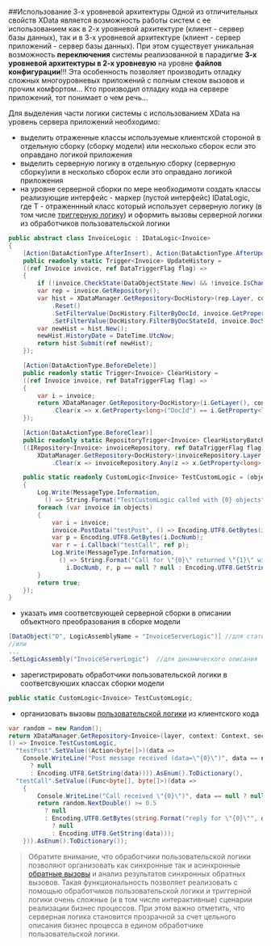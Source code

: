 ##Использование 3-х уровневой архитектуры
Одной из отличительных свойств XData является возможность работы систем с ее использованием как в 2-х уровневой архитектуре (клиент - сервер базы данных), так и в 3-х уровневой архитектуре (клиент - сервер приложений - сервер базы данных). При этом существует уникальная возможность **переключения** системы реализованной в парадигме **3-х уровневой архитектуры в 2-х уровневую** на уровне **файлов конфигурации**!!! Эта особенность позволяет производить отладку сложных многоуровневых приложений с полным стеком вызовов и прочим комфортом... Кто производил отладку кода на сервере приложений, тот понимает о чем речь...

Для выделения части логики системы с использованием XData на уровень сервера приложений необходимо: 
* выделить отраженные классы используемые клиентской стороной в отдельную сборку (сборку модели) или несколько сборок если это оправдано логикой приложения
* выделить серверную логику в отдельную сборку (серверную сборку)или в несколько сборок если это оправдано логикой приложения
* на уровне серверной сборки по мере необходимоти создать классы реализующие интерфейс - маркер (пустой интерфейс) IDataLogic<T>, где T - отраженнный класс который использует серверную логику (в том числе [триггерную логику](./tips_and_triks.md#Использование-триггерной-логики)) и оформить вызовы серверной логики из обработчиков пользовательской логики
```csharp
public abstract class InvoiceLogic : IDataLogic<Invoice>
{
    [Action(DataActionType.AfterInsert), Action(DataActionType.AfterUpdate)]
    public readonly static Trigger<Invoice> UpdateHistory = 
    ((ref Invoice invoice, ref DataTriggerFlag flag) =>
    {
        if (!invoice.CheckState(DataObjectState.New) && !invoice.IsChanged(x => x.DocState)) return true;
        var rep = invoice.GetRepository();
        var hist = XDataManager.GetRepository<DocHistory>(rep.Layer, context: rep.Context)
            .Reset()
            .SetFilterValue(DocHistory.FilterByDocId, invoice.GetProperty<long>("DocId"))
            .SetFilterValue(DocHistory.FilterByDocStateId, invoice.DocState.Key);
        var newHist = hist.New();
        newHist.HistoryDate = DateTime.UtcNow;
        return hist.Submit(ref newHist);
    });

    [Action(DataActionType.BeforeDelete)]
    public readonly static Trigger<Invoice> ClearHistory = 
    ((ref Invoice invoice, ref DataTriggerFlag flag) => 
    {
        var i = invoice;
        return XDataManager.GetRepository<DocHistory>(i.GetLayer(), context: i.GetContext()).Reset()
            .Clear(x => x.GetProperty<long>("DocId") == i.GetProperty<long>("DocId"));
    });

    [Action(DataActionType.BeforeClear)]
    public readonly static RepositoryTrigger<Invoice> ClearHistoryBatch = 
    ((IRepository<Invoice> invoiceRepository, ref DataTriggerFlag flag) =>
        XDataManager.GetRepository<DocHistory>(invoiceRepository.Layer, context: invoiceRepository.Context).Reset()
            .Clear(x => invoiceRepository.Any(z => x.GetProperty<long>("DocId") == z.GetProperty<long>("DocId"))));

    public static readonly CustomLogic<Invoice> TestCustomLogic = (objects => 
    {
        Log.Write(MessageType.Information, 
          () => String.Format("TestCustomLogic called with {0} objects", objects.Length)); 
        foreach (var invoice in objects)
        {
            var i = invoice;
            invoice.PostData("testPost", () => Encoding.UTF8.GetBytes(i.DocNumb));
            var p = Encoding.UTF8.GetBytes(i.DocNumb);
            var r = i.Callback("testCall", ref p);
            Log.Write(MessageType.Information, 
              () => String.Format("Call for \"{0}\" returned \"{1}\" with data \"{2}\"", 
                i.DocNumb, r, p == null ? null : Encoding.UTF8.GetString(p)));
        }
        return true;
    });
}
```

* указать имя соответсвующей серверной сборки в описании объектного преобразования в сборке модели 
```csharp
[DataObject("D", LogicAssemblyName = "InvoiceServerLogic")] //для статического описания
//или
...
.SetLogicAssembly("InvoiceServerLogic")  //для динамического описания
```

* зарегистрировать обработчики пользовательской логики в соответсвуюших классах сборки модели
```csharp
public static CustomLogic<Invoice> TestCustomLogic;
```

* организовать вызовы [пользовательской логики](./tips_and_triks.md#Использование-пользовательской-логики) из клиентского кода
```csharp
var random = new Random();
return XDataManager.GetRepository<Invoice>(layer, context: Context, security: security).ToArray().Execute(
() => Invoice.TestCustomLogic, 
  "testPost".SetValue((Action<byte[]>)(data => 
    Console.WriteLine("Post message received (data=\"{0}\")", data == null 
      ? null 
      : Encoding.UTF8.GetString(data)))).AsEnum().ToDictionary(),
  "testCall".SetValue((Func<byte[], byte[]>)(data =>
    {
        Console.WriteLine("Call received \"{0}\")", data == null ? null : Encoding.UTF8.GetString(data));
        return random.NextDouble() >= 0.5 
          ? null 
          : Encoding.UTF8.GetBytes(string.Format("reply for \"{0}\"", data == null 
            ? null 
            : Encoding.UTF8.GetString(data)));
    })).AsEnum().ToDictionary());
```

>Обратите внимание, что обработчики пользовательской логики позволяют организовать как синхронные так и асинхронные [обратные вызовы](./tips_and_triks.md#Обратный-вызов-из-пользовательской-логики) и анализ результатов синхронных обратных вызовов. Такая функциональность позволяет реализовать с помощью обработчиков пользовательской логики и триггерной логики очень сложные (и в том числе интерактивные) сценарии реализации бизнес процессов. При этом важно отметить, что серверная логика становится прозрачной за счет цельного описания бизнес процесса в едином обработчике пользовательской логики.
